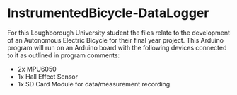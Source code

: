 # InstrumentedBicycle-DataLogger
For this Loughborough University student the files relate to the development of an Autonomous Electric Bicycle for their final year project.
This Arduino program will run on an Arduino board with the following devices connected to it as outlined in program comments:
  - 2x MPU6050
  - 1x Hall Effect Sensor
  - 1x SD Card Module for data/measurement recording

